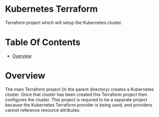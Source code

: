 # Kubernetes Terraform
Terraform project which will setup the Kubernetes cluster.

# Table Of Contents
- [Overview](#overview)

# Overview
The main Terraform project (in the parent directory) creates a Kubernetes cluster. Once that cluster has been created this Terraform project then configures the cluster. This project is required to be a separate project because the Kubernetes Terraform provider is being used, and providers cannot reference resource attributes.
